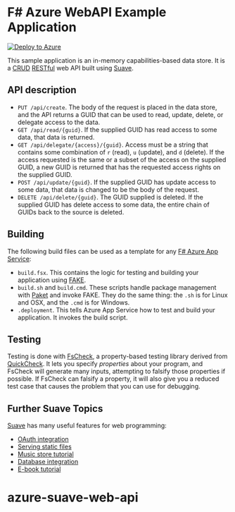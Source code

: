 # F# Azure WebAPI Example Application

[![Deploy to Azure](http://azuredeploy.net/deploybutton.svg)](https://azuredeploy.net/)

This sample application is an in-memory capabilities-based data store. It is a [CRUD](https://en.wikipedia.org/wiki/Create,_read,_update_and_delete) [RESTful](https://en.wikipedia.org/wiki/Representational_state_transfer) web API built using [Suave](http://suave.io).

## API description

* `PUT /api/create`. The body of the request is placed in the data store, and the API returns a GUID that can be used to read, update, delete, or delegate access to the data.
* `GET /api/read/{guid}`. If the supplied GUID has read access to some data, that data is returned.
* `GET /api/delegate/{access}/{guid}`. Access must be a string that contains some combination of `r` (read), `u` (update), and `d` (delete). If the access requested is the same or a subset of the access on the supplied GUID, a new GUID is returned that has the requested access rights on the supplied GUID.
* `POST /api/update/{guid}`. If the supplied GUID has update access to some data, that data is changed to be the body of the request.
* `DELETE /api/delete/{guid}`. The GUID supplied is deleted. If the supplied GUID has delete access to some data, the entire chain of GUIDs back to the source is deleted.

## Building

The following build files can be used as a template for any [F# Azure App Service](https://azure.microsoft.com/en-us/services/app-service/):

* `build.fsx`. This contains the logic for testing and building your application using [FAKE](http://fsharp.github.io/FAKE/).
* `build.sh` and `build.cmd`. These scripts handle package management with [Paket](https://fsprojects.github.io/Paket/) and invoke FAKE. They do the same thing: the `.sh` is for Linux and OSX, and the `.cmd` is for Windows.
* `.deployment`. This tells Azure App Service how to test and build your application. It invokes the build script.

## Testing

Testing is done with [FsCheck](https://fscheck.github.io/FsCheck/), a property-based testing library derived from [QuickCheck](https://en.wikipedia.org/wiki/QuickCheck). It lets you specify _properties_ about your program, and FsCheck will generate many inputs, attempting to falsify those properties if possible. If FsCheck can falsify a property, it will also give you a reduced test case that causes the problem that you can use for debugging.

## Further Suave Topics

[Suave](http://suave.io) has many useful features for web programming:

* [OAuth integration](https://github.com/OlegZee/Suave.OAuth)
* [Serving static files](https://suave.io/files.html)
* [Music store tutorial](https://www.gitbook.com/book/theimowski/suave-music-store/details)
* [Database integration](https://theimowski.gitbooks.io/suave-music-store/content/en/database.html)
* [E-book tutorial](http://products.tamizhvendan.in/fsharp-applied/)
# azure-suave-web-api
